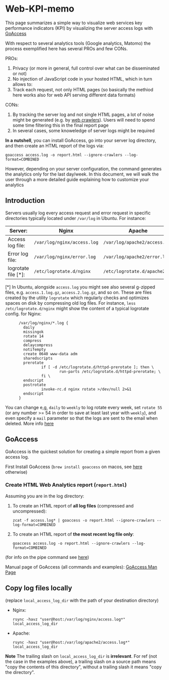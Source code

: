 # Web-KPI-memo

This page summarizes a simple way to visualize 
web services key performance indicators (KPI) by
visualizing the server access logs with 
[GoAccess](https://goaccess.io/man)

With respect to several analytics tools (Google analytics, Matomo)
the process exemplified here has several PROs and few CONs.

PROs:
1. Privacy (or more in general, full control over what can be disseminated or not)
2. No injection of JavaScript code in your hosted HTML, which in turn allows to:
3. Track each request, not only HTML pages (so basically the methiod here works also for web API serving different data formats)

CONs:
1. By tracking the server log and not single HTML pages, a lot of noise might be generated (e.g. by [web crawlers](https://en.wikipedia.org/wiki/Web_crawler)).
   Users will need to spend some time filtering this in the final report page
2. In several cases, some knoweledge of server logs might be required 

   
**In a nutshell**, you can install GoAccess, go into your server log directory, and then create an HTML report of the
logs via:
```
goaccess access.log -o report.html --ignore-crawlers --log-format=COMBINED
```

However, depending on your server configuration, the command generates the analytics only for the last day/week. 
In this document, we will walk the user through a more detailed guide explaining how to customize
your analytics


## Introduction


Servers usually log every access request and error request in specific directories
typically located under `/var/log` in Ubuntu. For instance:

| Server:             | Nginx                       | Apache                        |
|---------------------|-----------------------------|-------------------------------|
| Access log file:    | `/var/log/nginx/access.log` | `/var/log/apache2/access.log` |
| Error log file:     | `/var/log/nginx/error.log`  | `/var/log/apache2/error.log`  |
| logrotate file [*]: | `/etc/logrotate.d/nginx`    | `/etc/logrotate.d/apache2`    |


[*] In Ubuntu, alongside `access.log` you might see also several g-zipped files, e.g.
    `access.1.log.gz`, `access.2.log.gz`, and so on. These are files
    created by the utility `logrotate` which regularly checks
    and optimizes spaces on disk by compressing old log files.
    For instance, `less /etc/logrotate.d/nginx` might show the content of a typical logrotate config. for Nginx:
```
      /var/log/nginx/*.log {
        daily
        missingok
        rotate 14
        compress
        delaycompress
        notifempty
        create 0640 www-data adm
        sharedscripts
        prerotate
                if [ -d /etc/logrotate.d/httpd-prerotate ]; then \
                        run-parts /etc/logrotate.d/httpd-prerotate; \
                fi \
        endscript
        postrotate
                invoke-rc.d nginx rotate >/dev/null 2>&1
        endscript
      }
```

You can change e,g, `daily` to `weekly` to log rotate every week, set `rotate 55` (or any number >= 54 in order to save at least last year with `weekly`), and even specify a `mail` parameter so that the logs are sent to the email when deleted. More info [here](https://linux.die.net/man/8/logrotate)

## GoAccess

GoAccess is the quickest solution for creating a simple report from a given access log. 

First Install GoAccess (`brew install goaccess` on macos, see 
[here](https://goaccess.io/download) otherwise)


### Create HTML Web Analytics report (`report.html`)

Assuming you are in the log directory:

1. To create an HTML report of **all log files** (compressed and uncompressed):
   ```commandline
   zcat -f access.log* | goaccess -o report.html --ignore-crawlers --log-format=COMBINED
   ```
2. To create an HTML report of **the most recent log file only**:
   ```commandline
   goaccess access.log -o report.html --ignore-crawlers --log-format=COMBINED
   ```
(for info on the pipe command see [here](https://stackoverflow.com/a/39240021))

Manual page of GoAccess (all commands and examples):
[GoAccess Man Page](https://goaccess.io/man)


## Copy log files locally

(replace `local_access_log_dir` with the path of your destination directory)

- Nginx:
  ```
  rsync -havz "user@host:/var/log/nginx/access.log*" local_access_log_dir
  ```
- Apache:
  ```
  rsync -havz "user@host:/var/log/apache2/access.log*" local_access_log_dir
  ```

**Note**
  The trailing slash on `local_access_log_dir` is **irrelevant**. 
  For ref (not the case in the examples above), a  trailing slash on a source path means "copy the contents of this directory", 
  without a trailing slash it means "copy the directory".
